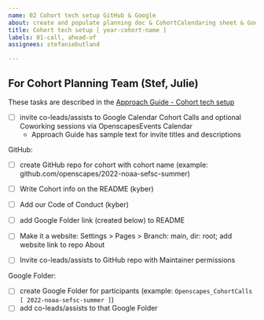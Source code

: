 ```yaml
---
name: 02 Cohort tech setup GitHub & Google
about: create and populate planning doc & CohortCalendaring sheet & Google Calendar
title: Cohort tech setup [ year-cohort-name ]
labels: 01-call, ahead-of
assignees: stefaniebutland

---
```


## For Cohort Planning Team (Stef, Julie)

These tasks are described in the [Approach Guide - Cohort tech setup](https://openscapes.github.io/approach-guide/champions/pre-cohort-tech.html)

- [ ] invite co-leads/assists to Google Calendar Cohort Calls and optional Coworking sessions via OpenscapesEvents Calendar
  - Approach Guide has sample text for invite titles and descriptions

GitHub:
-   [ ] create GitHub repo for cohort with cohort name (example: github.com/openscapes/2022-noaa-sefsc-summer)
-   [ ] Write Cohort info on the README (kyber)
-   [ ] Add our Code of Conduct (kyber)
-   [ ] add Google Folder link (created below) to README
-   [ ] Make it a website: Settings \> Pages \> Branch: main, dir: root; add website link to repo About
-   [ ] Invite co-leads/assists to GitHub repo with Maintainer permissions


Google Folder:
-   [ ] create Google Folder for participants (example: `Openscapes_CohortCalls [ 2022-noaa-sefsc-summer ]`)
-   [ ] add co-leads/assists to that Google Folder
